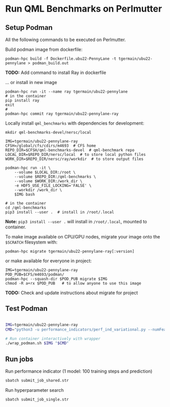 # Run QML Benchmarks on Perlmutter

## Setup Podman

All the following commands to be executed on Perlmutter.

Build podman image from dockerfile:
```
podman-hpc build -f Dockerfile.ubu22-PennyLane -t tgermain/ubu22-pennylane > podman_build.out
```

**TODO:** Add command to install Ray in dockerfile

... or install in new image
```
podman-hpc run -it --name ray tgermain/ubu22-pennylane
# in the container
pip install ray
exit
# 
podman-hpc commit ray tgermain/ubu22-pennylane-ray
```

Locally install `qml_benchmarks` with dependencies for development:
```
mkdir qml-benchmarks-devel/nersc/local

IMG=tgermain/ubu22-pennylane-ray
CFSH=/global/cfs/cdirs/m4693  # CFS home
REPO_DIR=$CFSH/qml-benchmarks-devel  # qml-benchmark repo
LOCAL_DIR=$REPO_DIR/nersc/local  # to store local python files
WORK_DIR=$REPO_DIR/nersc/ray/workdir  # to store output files

podman-hpc run -it \
    --volume $LOCAL_DIR:/root \
    --volume $REPO_DIR:/qml-benchmarks \
    --volume $WORK_DIR:/work_dir \
    -e HDF5_USE_FILE_LOCKING='FALSE' \
    --workdir /work_dir \
    $IMG bash

# in the container
cd /qml-benchmarks
pip3 install --user .  # install in /root/.local
```

**Note:** `pip3 install --user .` will install in `/root/.local`, mounted to container.

To make image available on CPU/GPU nodes, migrate your image onto the `$SCRATCH` filesystem with:
```
podman-hpc migrate tgermain/ubu22-pennylane-ray[:version]
```
or make available for everyone in project:
```
IMG=tgermain/ubu22-pennylane-ray
POD_PUB=$CFS/m4693/podman/
podman-hpc --squash-dir $POD_PUB migrate $IMG
chmod -R a+rx $POD_PUB   # to allow anyone to use this image
```

**TODO:** Check and update instructions about migrate for project

## Test Podman

``` bash

IMG=tgermain/ubu22-pennylane-ray
CMD="python3 -u performance_indicators/perf_ind_variational.py --numFeatures 4 --inputPath performance_indicators/linearly_separable/"

# Run container interactively with wrapper
./wrap_podman.sh $IMG "$CMD"
```

## Run jobs

Run performance indicator (1 model: 100 training steps and prediction)
``` bash
sbatch submit_job_shared.str
```

Run hyperparameter search
``` bash
sbatch submit_job_single.str
```

